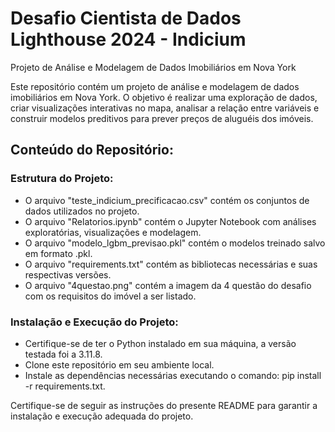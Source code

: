 # Desafio Cientista de Dados Lighthouse 2024 - Indicium
Projeto de Análise e Modelagem de Dados Imobiliários em Nova York

Este repositório contém um projeto de análise e modelagem de dados imobiliários em Nova York. O objetivo é realizar uma exploração de dados, criar visualizações interativas no mapa, analisar a relação entre variáveis e construir modelos preditivos para prever preços de aluguéis dos imóveis.

## Conteúdo do Repositório:

### Estrutura do Projeto:
- O arquivo "teste_indicium_precificacao.csv" contém os conjuntos de dados utilizados no projeto.
- O arquivo "Relatorios.ipynb" contém o Jupyter Notebook com análises exploratórias, visualizações e modelagem.
- O arquivo "modelo_lgbm_previsao.pkl" contém o modelos treinado salvo em formato .pkl.
- O arquivo "requirements.txt" contém as bibliotecas necessárias e suas respectivas versões.
- O arquivo "4questao.png" contém a imagem da 4 questão do desafio com os requisitos do imóvel a ser listado.

### Instalação e Execução do Projeto:
- Certifique-se de ter o Python instalado em sua máquina, a versão testada foi a 3.11.8.
- Clone este repositório em seu ambiente local.
- Instale as dependências necessárias executando o comando: pip install -r requirements.txt.

Certifique-se de seguir as instruções do presente README para garantir a instalação e execução adequada do projeto.
